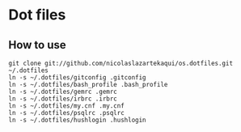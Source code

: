 # Dot files

## How to use
    git clone git://github.com/nicolaslazartekaqui/os.dotfiles.git ~/.dotfiles
    ln -s ~/.dotfiles/gitconfig .gitconfig
    ln -s ~/.dotfiles/bash_profile .bash_profile
    ln -s ~/.dotfiles/gemrc .gemrc
    ln -s ~/.dotfiles/irbrc .irbrc
    ln -s ~/.dotfiles/my.cnf .my.cnf
    ln -s ~/.dotfiles/psqlrc .psqlrc
    ln -s ~/.dotfiles/hushlogin .hushlogin
